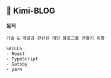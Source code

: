 ## 🚀 Kimi-BLOG 

**목적**

    기술 & 개발과 관련된 개인 블로그를 만들기 위함

```
SKILLS
- React
- TypeScript
- Gatsby
- yarn
```
